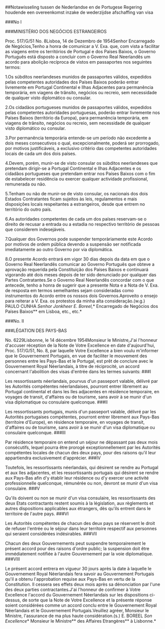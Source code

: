 <meta http-equiv='Content-Type' content='text/html; charset=utf-8' />

##Notawisseling tussen de Nederlandse en de Portugese Regering houdende een overeenkomst inzake de wederzijdse afschaffing van visa

###No I 

###MINISTÉRIO DOS NEGÓCIOS ESTRANGEIROS

Proc. 517/G/51 No. 8Lisboa, 14 de Dezembro de 1954Senhor Encarregado de Negócios,Tenho a honra de comunicar a V. Exa. que, com vista a facilitar as viagens entre os territórios de Portugal e dos Países Baixos, o Governo Português está disposto a concluir com o Governo Real Neerlandês um acordo para abolição recíproca de vistos em passaportes nos seguintes termos:

1.Os súbditos neerlandeses munidos de passaportes válidos, expedidos pelas competentes autoridades dos Países Baixos poderão entrar livremente em Portugal Continental e Ilhas Adjacentes para permanência temporária, em viagens de trânsito, negócios ou recreio, sem necessidade de qualquer visto diplomático ou consular.

2.Os cidadãos portugueses munidos de passaportes válidos, expedidos pelas competentes autoridades portuguesas, poderão entrar livremente nos Países Baixos (território da Europa), para permanência temporária, em viagens de trânsito, negócios ou recreio, sem necessidade de qualquer visto diplomático ou consular.

3.Por permanência temporária entende-se um período não excedente a dois meses consecutivos o qual, excepcionalmente, poderá ser prorrogado, por motivos justificáveis, a exclusivo critério das competentes autoridades locais de cada um dos dois países.

4.Devem, porém, munir-se de visto consular os súbditos neerlandeses que pretendam dirigir-se a Portugal Continental e Ilhas Adjacentes e os cidadãos portugueses que pretendam entrar nos Países Baixos com o fim de estabelecer residência ou exercer qualquer actividade profissional, remunerada ou não.

5.Tenham ou não de munir-se de visto consular, os nacionais dos dois Estados Contratantes ficam sujeitos às leis, regulamentos e mais disposições locais respeitantes a estrangeiros, desde que entrem no território do outro país.

6.As autoridades competentes de cada um dos países reservam-se o direito de recusar a entrada ou a estadia no respectivo território de pessoas que considerem indesejáveis.

7.Qualquer dos Governos pode suspender temporàriamente este Acordo por motivos de ordem pública devendo a suspensão ser notificada imediatamente ao outro Governo por via diplomática.

8.O presente Acordo entrará em vigor 30 dias depois da data em que o Governo Real Neerlandês comunicar ao Governo Português que obteve a aprovação requerida pela Constituição dos Países Baixos e continuará vigorando até dois meses depois de ter sido denunciado por qualquer das Partes Contratantes.Se o Governo Real Neerlandês concordar com o que antecede, tenho a honra de sugerir que a presente Nota e a Nota de V. Exa. de resposta em termos semelhantes sejam consideradas como instrumentos do Acordo entre os nossos dois Governos.Aproveito o ensejo para reiterar a V. Exa. os protestos da minha alta consideração.(w.g.) PAULO CUNHA *Senhor Jonkheer E. Boreel,** Encarregado de Negócios dos Países Baixos** em Lisboa, etc., etc.*

###No. II 

###LÉGATION DES PAYS-BAS

No. 6229Lisbonne, le 14 décembre 1954Monsieur le Ministre,J'ai l'honneur d'accuser réception de la Note de Votre Excellence en date d'aujourd'hui, Proc. 517/G/51, No. 8, par laquelle Votre Excellence a bien voulu m'informer que le Gouvernement Portugais, en vue de faciliter le mouvement des personnes entre les Pays-Bas et le Portugal, est prêt de conclure avec le Gouvernement Royal Néerlandais, à titre de réciprocité, un accord concernant l'abolition des visas d'entrée dans les termes suivants:
###I

Les ressortissants néerlandais, pourvus d'un passeport valable, délivré par les Autorités compétentes néerlandaises, pourront entrer librement au Portugal continental et dans les Iles adjacentes en résidence temporaire, en voyages de transit, d'affaires ou de tourisme, sans avoir à se munir d'un visa diplomatique ou consulaire quelconque.
###II

Les ressortissants portugais, munis d'un passeport valable, délivré par les Autorités portugaises compétentes, pourront entrer librement aux Pays-Bas (territoire d'Europe), en résidence temporaire, en voyages de transit, d'affaires ou de tourisme, sans avoir à se munir d'un visa diplomatique ou consulaire quelconque.
###III

Par résidence temporaire on entend un séjour ne dépassant pas deux mois consécutifs, lequel pourra être prorogé exceptionnellement par les Autorités compétentes locales de chacun des deux pays, pour des raisons qu'il leur appartiendra exclusivement d'apprécier.
###IV

Toutefois, les ressortissants néerlandais, qui désirent se rendre au Portugal et aux Iles adjacentes, et les ressortissants portugais qui désirent se rendre aux Pays-Bas afin d'y établir leur résidence ou d'y exercer une activité professionnelle quelconque, rémunérée ou non, devront se munir d'un visa consulaire.
###V

Qu'ils doivent ou non se munir d'un visa consulaire, les ressortissants des deux Etats contractants restent soumis à la législation, aux règlements et autres dispositions applicables aux étrangers, dès qu'ils entrent dans le territoire de l'autre pays.
###VI

Les Autorités compétentes de chacun des deux pays se réservent le droit de refuser l'entrée ou le séjour dans leur territoire respectif aux personnes qui seraient considérées indésirables.
###VII

Chacun des deux Gouvernements peut suspendre temporairement le présent accord pour des raisons d'ordre public; la suspension doit être immédiatement notifiée à l'autre Gouvernement par la voie diplomatique.
###VIII

Le présent accord entrera en vigueur 30 jours après la date à laquelle le Gouvernement Royal Néerlandais fera savoir au Gouvernement Portugais qu'il a obtenu l'approbation requise aux Pays-Bas en vertu de la Constitution. Il cessera ses effets deux mois après sa dénonciation par l'une des deux parties contractantes.J'ai l'honneur de confirmer à Votre Excellence l'accord du Gouvernement Néerlandais sur les dispositions ci-dessus, de sorte que la Note de Votre Excellence et la présente réponse soient considérées comme un accord conclu entre le Gouvernement Royal Néerlandais et le Gouvernement Portugais.Veuillez agréer, Monsieur le Ministre, l'assurance de ma plus haute considération.(s.) E. BOREEL *Son Excellence** Monsieur le Ministre** des Affaires Etrangères** à Lisbonne.*
